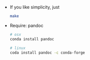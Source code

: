 - If you like simplicity, just
    ```bash
    make
    ```

- Require: pandoc

    ```bash
    # osx
    conda install pandoc

    # linux
    coda install pandoc -c conda-forge
    ````
